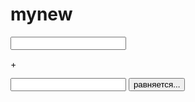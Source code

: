 # mynew
 <input id="num1"/>
 <p>+</p>
 <input id="num2"/>
 <button onclick="func()">равняется...</button>

 <p id="result"></p>

 <script>
    function func(){
          var num1 = Number(document.getElementById("num1").value);
          var num2 = Number(document.getElementById("num2").value);
          var result = num1 + num2;

          document.getElementById("result").innerHTML = result;
          }
 </script>
